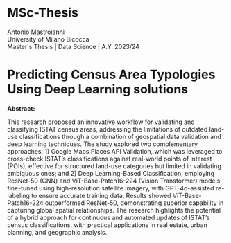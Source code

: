 # MSc-Thesis
Antonio Mastroianni  
University of Milano Bicocca  
Master's Thesis | Data Science | A.Y. 2023/24  


# Predicting Census Area Typologies Using Deep Learning solutions

**Abstract:**

This research proposed an innovative workflow for validating and classifying ISTAT census areas, addressing the limitations of outdated land-use classifications through a combination of geospatial data validation and deep learning techniques. The study explored two complementary approaches: 1) Google Maps Places API Validation, which was leveraged to cross-check ISTAT’s classifications against real-world points of interest (POIs), effective for structured land-use categories but limited in validating ambiguous ones; and 2) Deep Learning-Based Classification, employing ResNet-50 (CNN) and ViT-Base-Patch16-224 (Vision Transformer) models fine-tuned using high-resolution satellite imagery, with GPT-4o-assisted re-labeling to ensure accurate training data. Results showed ViT-Base-Patch16-224 outperformed ResNet-50, demonstrating superior capability in capturing global spatial relationships. The research highlights the potential of a hybrid approach for continuous and automated updates of ISTAT’s census classifications, with practical applications in real estate, urban planning, and geographic analysis.
